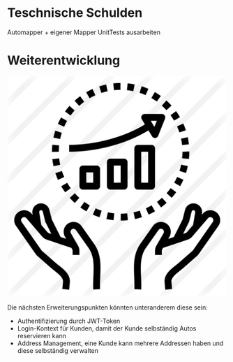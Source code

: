 Teschnische Schulden
=================
Automapper + eigener Mapper
UnitTests ausarbeiten


Weiterentwicklung
=================
![Weiterentwicklung Icon](images/weiterentwicklung.png)

Die nächsten Erweiterungspunkten könnten unteranderem diese sein:

- Authentifizierung durch JWT-Token
- Login-Kontext für Kunden, damit der Kunde selbständig Autos reservieren kann
- Address Management, eine Kunde kann mehrere Addressen haben und diese selbständig verwalten



